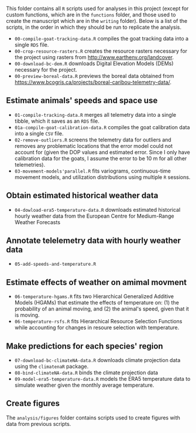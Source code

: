 This folder contains all `R` scripts used for analyses in this project (except for custom functions, which are in the `functions` folder, and those used to create the manuscript which are in the `writing` folder). Below is a list of the scripts, in the order in which they should be run to replicate the analysis.

* `00-compile-goat-tracking-data.R` compiles the goat tracking data into a single `RDS` file.
* `00-crop-resource-rasters.R` creates the resource rasters necessary for the project using rasters from http://www.earthenv.org/landcover.
* `00-download-bc-dem.R` downloads Digital Elevation Models (DEMs) necessary for the project.
* `00-preview-boreal-data.R` previews the boreal data obtained from https://www.bcogris.ca/projects/boreal-caribou-telemetry-data/.

## Estimate animals' speeds and space use

* `01-compile-tracking-data.R` merges all telemetry data into a single tibble, which it saves as an `RDS` file.
* `01a-compile-goat-calibration-data.R` compiles the goat calibration data into a single `CSV` file.
* `02-remove-outliers.R` screens the telemetry data for outliers and removes any problematic locations that the error model could not account for (given the DOP values and estimated error. Since I only have calibration data for the goats, I assume the error to be 10 m for all other telemetries).
* `03-movement-models'parallel.R` fits variograms, continuous-time movement models, and utilization distributions using multiple `R` sessions.

## Obtain estimated historical weather data

* `04-dowload-era5-temperature-data.R` downloads estimated historical hourly weather data from the European Centre for Medium-Range Weather Forecasts

## Annotate telelemetry data with hourly weather data

* `05-add-speeds-and-temperature.R`

## Estimate effects of weather on amimal movment

* `06-temperature-hgams.R` fits two Hierarchical Generalized Additive Models (HGAMs) that estimate the effects of temperature on: (1) the probability of an animal moving, and (2) the animal's speed, given that it is moving.
* `06-temperature-rsfs.R` fits Hierarchical Resource Selection Functions while accounting for changes in resoure selection with temperature.

## Make predictions for each species' region

* `07-download-bc-climateNA-data.R` downloads climate projection data using the `climatenaR` package.
* `08-bind-climateNA-data.R` binds the climate projection data 
* `09-model-era5-temperature-data.R` models the ERA5 temperature data to simulate weather given the monthly average temperature.

## Create figures

The `analysis/figures` folder contains scripts used to create figures with data from previous scripts.
